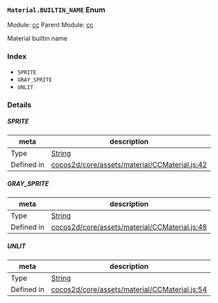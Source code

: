 ### `Material.BUILTIN_NAME` Enum



Module: [cc](../modules/cc.md)
Parent Module: [cc](../modules/cc.md)


Material builtin name


### Index
  - `SPRITE`
  - `GRAY_SPRITE`
  - `UNLIT`

### Details


##### SPRITE

> 

| meta | description |
|------|-------------|
| Type | <a href="https://developer.mozilla.org/en/JavaScript/Reference/Global_Objects/String" class="crosslink external" target="_blank">String</a> |
| Defined in | [cocos2d/core/assets/material/CCMaterial.js:42](https://github.com/cocos-creator/engine/blob/efe6330ab64803299d3b7fecde039ffed2d9e696/cocos2d/core/assets/material/CCMaterial.js#L42) |



##### GRAY_SPRITE

> 

| meta | description |
|------|-------------|
| Type | <a href="https://developer.mozilla.org/en/JavaScript/Reference/Global_Objects/String" class="crosslink external" target="_blank">String</a> |
| Defined in | [cocos2d/core/assets/material/CCMaterial.js:48](https://github.com/cocos-creator/engine/blob/efe6330ab64803299d3b7fecde039ffed2d9e696/cocos2d/core/assets/material/CCMaterial.js#L48) |



##### UNLIT

> 

| meta | description |
|------|-------------|
| Type | <a href="https://developer.mozilla.org/en/JavaScript/Reference/Global_Objects/String" class="crosslink external" target="_blank">String</a> |
| Defined in | [cocos2d/core/assets/material/CCMaterial.js:54](https://github.com/cocos-creator/engine/blob/efe6330ab64803299d3b7fecde039ffed2d9e696/cocos2d/core/assets/material/CCMaterial.js#L54) |


